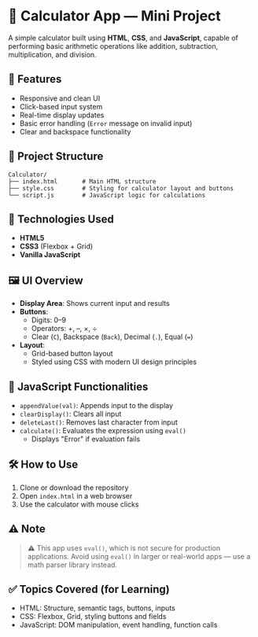 
# 🔢 Calculator App — Mini Project

A simple calculator built using **HTML**, **CSS**, and **JavaScript**, capable of performing basic arithmetic operations like addition, subtraction, multiplication, and division.

## 🚀 Features

- Responsive and clean UI
- Click-based input system
- Real-time display updates
- Basic error handling (`Error` message on invalid input)
- Clear and backspace functionality

## 📁 Project Structure

```
Calculator/
├── index.html       # Main HTML structure
├── style.css        # Styling for calculator layout and buttons
└── script.js        # JavaScript logic for calculations
```

## 🧱 Technologies Used

- **HTML5**
- **CSS3** (Flexbox + Grid)
- **Vanilla JavaScript**

## 🖼️ UI Overview

- **Display Area**: Shows current input and results
- **Buttons**:
  - Digits: 0–9
  - Operators: +, –, ×, ÷
  - Clear (`C`), Backspace (`Back`), Decimal (`.`), Equal (`=`)
- **Layout**: 
  - Grid-based button layout
  - Styled using CSS with modern UI design principles

## 🧠 JavaScript Functionalities

- `appendValue(val)`: Appends input to the display
- `clearDisplay()`: Clears all input
- `deleteLast()`: Removes last character from input
- `calculate()`: Evaluates the expression using `eval()`
  - Displays "Error" if evaluation fails



## 🛠️ How to Use

1. Clone or download the repository
2. Open `index.html` in a web browser
3. Use the calculator with mouse clicks

## ⚠️ Note

> ⚠️ This app uses `eval()`, which is not secure for production applications. Avoid using `eval()` in larger or real-world apps — use a math parser library instead.

## ✅ Topics Covered (for Learning)

- HTML: Structure, semantic tags, buttons, inputs
- CSS: Flexbox, Grid, styling buttons and fields
- JavaScript: DOM manipulation, event handling, function calls
